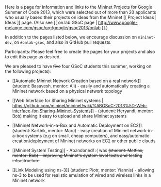 Here is a page for information and links to the Mininet Projects for Google Summer of Code 2013, which were selected out of more than 20 applicants who usually based their projects on ideas from the Mininet [[ Project Ideas | Ideas ]] page. (Also see [[ on.lab GSoC page | http://www.google-melange.com/gsoc/org/google/gsoc2013/onlab ]].)

In addition to the pages listed below, we encourage discussion on `mininet-dev`, on `#onlab-gsoc`, and also in GitHub pull requests.

Participants: Please feel free to create the pages for your projects and also to edit this page as desired.

We are pleased to have <del>five</del> four GSoC students this summer, working on the following projects):

* [[Automatic Mininet Network Creation based on a real network]] (student: Basavesh, mentor: Ali) - easily and automatically creating a Mininet network based on a physical network topology

* [[Web Interface for Sharing Mininet systems | https://github.com/mininet/mininet/wiki/%5BGSoC-2013%5D-Web-Interface-for-Sharing-Mininet-Systems]] - (student: Heryandi, mentor: Bob) making it easy to upload and share Mininet systems

* [[Mininet Network-in-a-Box and Automatic Deployment on EC2]] (student: Karthik, mentor: Marc) - easy creation of Mininet network-in-a-box systems (e.g on small, cheap computers), and easy/automatic creation/deployment of Mininet networks on EC2 or other public clouds

* [[Mininet System Testing]] - Abandoned! :( was <del>(student: Mattias, mentor: Bob) - improving Mininet's system level tests and testing infrastructure</del>

* [[Link Modeling using ns-3]] (student: Piotr, mentor: Yiannis) - allowing ns-3 to be used for realistic emulation of wired and wireless links in a Mininet network


